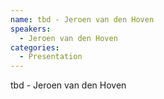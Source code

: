```yaml
--- 
name: tbd - Jeroen van den Hoven 
speakers: 
  - Jeroen van den Hoven
categories:
  - Presentation
---
```


tbd - Jeroen van den Hoven